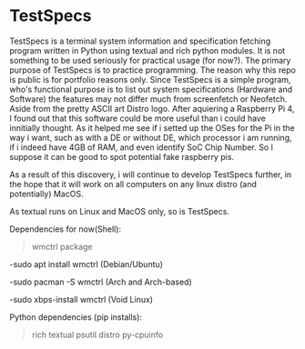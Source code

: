 # TestSpecs
TestSpecs is a terminal system information and specification fetching program written in Python using textual and rich python modules. It is not something to be used seriously for practical usage (for now?). The primary purpose of TestSpecs is to practice programming. The reason why this repo is public is for portfolio reasons only.
Since TestSpecs is a simple program, who's functional purpose is to list out system specifications (Hardware and Software) the features may not differ much from screenfetch or Neofetch. Aside from the pretty ASCII art Distro logo.
After aquiering a Raspberry Pi 4, I found out that this software could be more useful than i could have innitially thought. As it helped me see if i setted up the OSes for the Pi in the way i want, such as with a DE or without DE, which processor i am running, if i indeed have 4GB of RAM, and even identify SoC Chip Number. So I suppose it can be good to spot potential fake raspberry pis.

As a result of this discovery, i will continue to develop TestSpecs further, in the hope that it will work on all computers on any linux distro (and potentially) MacOS.


As textual runs on Linux and MacOS only, so is TestSpecs.

Dependencies for now(Shell):
>wmctrl package

  -sudo apt install wmctrl (Debian/Ubuntu)

  -sudo pacman -S wmctrl (Arch and Arch-based)

  -sudo xbps-install wmctrl (Void Linux)
 
 Python dependencies (pip installs):
 >rich
 >textual
 >psutil
 >distro
 >py-cpuinfo

